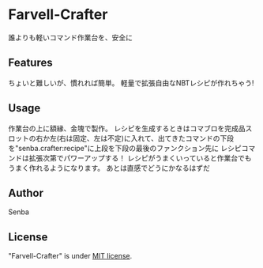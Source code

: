 # Farvell-Crafter
誰よりも軽いコマンド作業台を、安全に

## Features
ちょいと難しいが、慣れれば簡単。
軽量で拡張自由なNBTレシピが作れちゃう!

## Usage
作業台の上に額縁、金塊で製作。
レシピを生成するときはコマブロを完成品スロットの右か左(右は固定、左は不定)に入れて、出てきたコマンドの下段を"senba.crafter:recipe"に上段を下段の最後のファンクション先に
レシピコマンドは拡張次第でパワーアップする！
レシピがうまくいっていると作業台でもうまく作れるようになります。
あとは直感でどうにかなるはずだ

## Author
 Senba

## License
"Farvell-Crafter" is under [MIT license](https://en.wikipedia.org/wiki/MIT_License).
